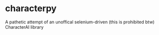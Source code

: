 # characterpy

A pathetic attempt of an unoffical selenium-driven (this is prohibited btw) CharacterAI library
